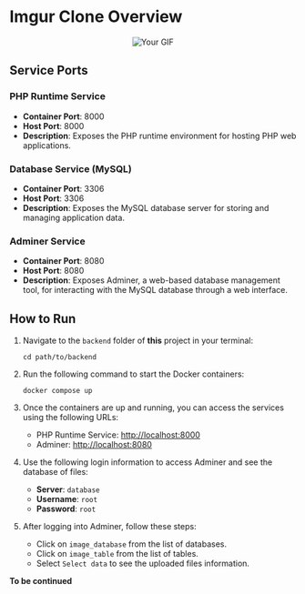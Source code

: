 # Imgur Clone Overview


<p align="center">
  <img src="https://github.com/toddehalexander/Imgur-Clone/blob/main/assets/usecase.gif" alt="Your GIF">
</p>


## Service Ports

### PHP Runtime Service

- **Container Port**: 8000
- **Host Port**: 8000
- **Description**: Exposes the PHP runtime environment for hosting PHP web applications.

### Database Service (MySQL)

- **Container Port**: 3306
- **Host Port**: 3306
- **Description**: Exposes the MySQL database server for storing and managing application data.

### Adminer Service

- **Container Port**: 8080
- **Host Port**: 8080
- **Description**: Exposes Adminer, a web-based database management tool, for interacting with the MySQL database through a web interface.

## How to Run

1. Navigate to the `backend` folder of **this** project in your terminal:
    ```
    cd path/to/backend
    ```

2. Run the following command to start the Docker containers:
    ```
    docker compose up
    ```

3. Once the containers are up and running, you can access the services using the following URLs:
    - PHP Runtime Service: [http://localhost:8000](http://localhost:8000)
    - Adminer: [http://localhost:8080](http://localhost:8080)
    
4. Use the following login information to access Adminer and see the database of files:
    - **Server**: `database`
    - **Username**: `root`
    - **Password**: `root`
    
5. After logging into Adminer, follow these steps:
    - Click on `image_database` from the list of databases.
    - Click on `image_table` from the list of tables.
    - Select `Select data` to see the uploaded files information.

  **To be continued**
